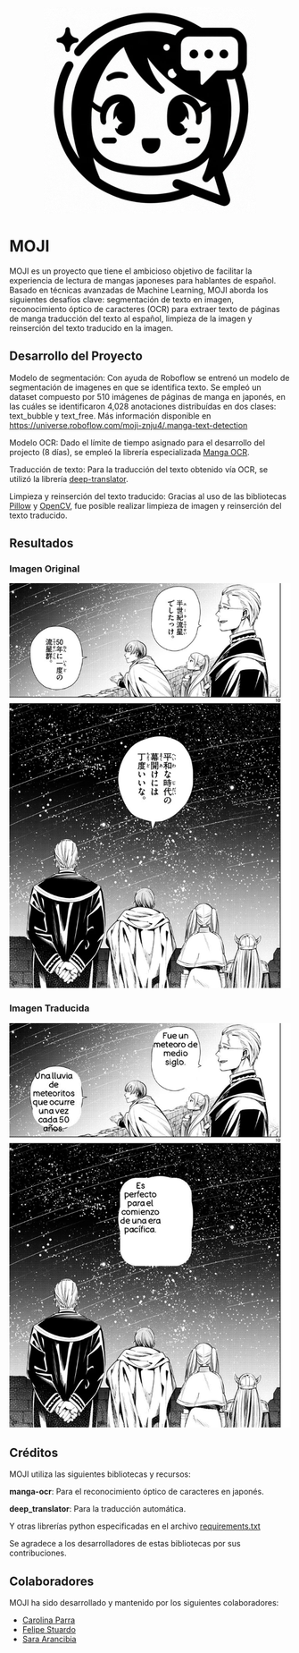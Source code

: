 <div align="center">
    <img src="front/favicon.png" alt="MOJI">
</div>

# MOJI
MOJI es un proyecto que tiene el ambicioso objetivo de facilitar la experiencia de lectura de mangas japoneses para hablantes de español. Basado en técnicas avanzadas de Machine Learning, MOJI aborda los siguientes desafíos clave: segmentación de texto en imagen,  reconocimiento óptico de caracteres (OCR) para extraer texto de páginas de manga traducción del texto al español, limpieza de la imagen y reinserción del texto traducido en la imagen. 

## Desarrollo del Proyecto

Modelo de segmentación: Con ayuda de Roboflow se entrenó un modelo de segmentación de imagenes en que se identifica texto. Se empleó un dataset compuesto por 510 imágenes de páginas de manga en japonés, en las cuáles se identificaron 4,028 anotaciones distribuídas en dos clases: text_bubble y text_free. Más información disponible en https://universe.roboflow.com/moji-znju4/.manga-text-detection

Modelo OCR: Dado el límite de tiempo asignado para el desarrollo del projecto (8 días), se empleó la librería especializada [Manga OCR](https://github.com/kha-white/manga-ocr).

Traducción de texto: Para la traducción del texto obtenido vía OCR, se utilizó la librería [deep-translator](https://github.com/nidhaloff/deep-translator).

Limpieza y reinserción del texto traducido: Gracias al uso de las bibliotecas [Pillow](https://pypi.org/project/pillow/) y [OpenCV](https://pypi.org/project/opencv-python/), fue posible realizar limpieza de imagen y reinserción del texto traducido.

## Resultados

### Imagen Original

![Imagen Original](moji/example/original_image.jpg)

### Imagen Traducida
![Imagen Traducida](moji/example/processed_image.jpg)

## Créditos

MOJI utiliza las siguientes bibliotecas y recursos:

**manga-ocr**: Para el reconocimiento óptico de caracteres en japonés.

**deep_translator**: Para la traducción automática.

Y otras librerías python especificadas en el archivo [requirements.txt](requirements.txt)

Se agradece a los desarrolladores de estas bibliotecas por sus contribuciones.

## Colaboradores
MOJI ha sido desarrollado y mantenido por los siguientes colaboradores:

- [Carolina Parra](https://github.com/cparran)
- [Felipe Stuardo](https://github.com/felipe-stuardo)
- [Sara Arancibia](https://github.com/sarabarancibiag)
